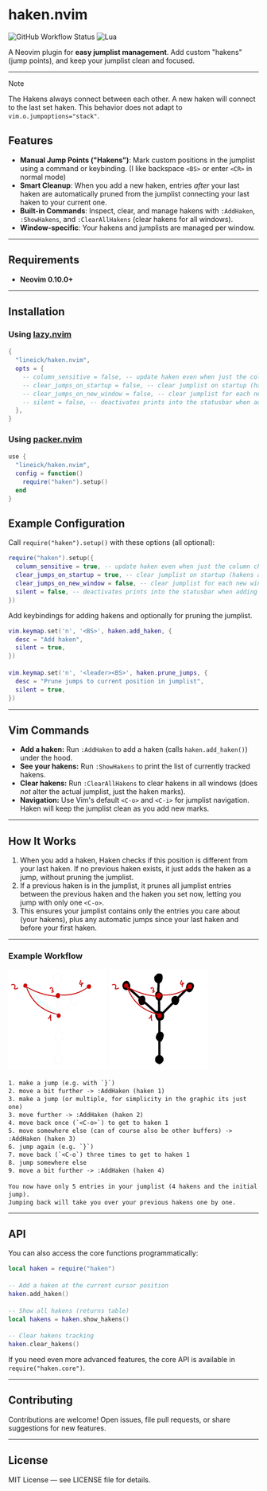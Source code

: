 # haken.nvim

![GitHub Workflow Status](https://img.shields.io/github/actions/workflow/status/lineick/haken.nvim/lint-test.yml?branch=main&style=for-the-badge)
![Lua](https://img.shields.io/badge/Made%20with%20Lua-blueviolet.svg?style=for-the-badge&logo=lua)

A Neovim plugin for **easy jumplist management**. Add custom "hakens" (jump points), and keep your jumplist clean and focused.

---

> [!NOTE]
> The Hakens always connect between each other. A new haken will connect to the last set haken. This behavior does not adapt to `vim.o.jumpoptions="stack"`.

## Features

- **Manual Jump Points ("Hakens")**: Mark custom positions in the jumplist using a command or keybinding. (I like backspace `<BS>` or enter `<CR>` in normal mode)
- **Smart Cleanup**: When you add a new haken, entries *after* your last haken are automatically pruned from the jumplist connecting your last haken to your current one.
- **Built-in Commands**: Inspect, clear, and manage hakens with `:AddHaken`, `:ShowHakens`, and `:ClearAllHakens` (clear hakens for all windows).
- **Window-specific**: Your hakens and jumplists are managed per window.

---

## Requirements

- **Neovim 0.10.0+**

---

## Installation

### Using [lazy.nvim](https://github.com/folke/lazy.nvim)

```lua
{
  "lineick/haken.nvim",
  opts = {
    -- column_sensitive = false, -- update haken even when just the column changed
    -- clear_jumps_on_startup = false, -- clear jumplist on startup (hakens are always cleared on startup)
    -- clear_jumps_on_new_window = false, -- clear jumplist for each new window
    -- silent = false, -- deactivates prints into the statusbar when adding hakens etc.
  },
}
```

### Using [packer.nvim](https://github.com/wbthomason/packer.nvim)

```lua
use {
  "lineick/haken.nvim",
  config = function()
    require("haken").setup()
  end
}
```


## Example Configuration

Call `require("haken").setup()` with these options (all optional):

```lua
require("haken").setup({
  column_sensitive = true, -- update haken even when just the column changed
  clear_jumps_on_startup = true, -- clear jumplist on startup (hakens are always cleared on startup)
  clear_jumps_on_new_window = false, -- clear jumplist for each new window
  silent = false, -- deactivates prints into the statusbar when adding hakens etc.
})
```

Add keybindings for adding hakens and optionally for pruning the jumplist.

```lua
vim.keymap.set('n', '<BS>', haken.add_haken, {
  desc = "Add haken",
  silent = true,
})

vim.keymap.set('n', '<leader><BS>', haken.prune_jumps, {
  desc = "Prune jumps to current position in jumplist",
  silent = true,
})
```

---

## Vim Commands

* **Add a haken:**
  Run `:AddHaken` to add a haken (calls `haken.add_haken()`) under the hood.
* **See your hakens:**
  Run `:ShowHakens` to print the list of currently tracked hakens.
* **Clear hakens:**
  Run `:ClearAllHakens` to clear hakens in all windows (does *not* alter the actual jumplist, just the haken marks).
* **Navigation:**
  Use Vim's default `<C-o>` and `<C-i>` for jumplist navigation. Haken will keep the jumplist clean as you add new marks.

---

## How It Works

1. When you add a haken, Haken checks if this position is different from your last haken. If no previous haken exists, it just adds the haken as a jump, without pruning the jumplist.
2. If a previous haken is in the jumplist, it prunes all jumplist entries between the previous haken and the haken you set now, letting you jump with only one `<C-o>`.
3. This ensures your jumplist contains only the entries you care about (your hakens), plus any automatic jumps since your last haken and before your first haken.

---

### Example Workflow

![](./doc/example_dark.png#gh-dark-mode-only)
![](./doc/example_light.png#gh-light-mode-only)

```
1. make a jump (e.g. with `}`)
2. move a bit further -> :AddHaken (haken 1)
3. make a jump (or multiple, for simplicity in the graphic its just one)
3. move further -> :AddHaken (haken 2)
4. move back once (`<C-o>`) to get to haken 1
5. move somewhere else (can of course also be other buffers) -> :AddHaken (haken 3)
6. jump again (e.g. `}`)
7. move back (`<C-o`) three times to get to haken 1
8. jump somewhere else
9. move a bit further -> :AddHaken (haken 4)

You now have only 5 entries in your jumplist (4 hakens and the initial jump).
Jumping back will take you over your previous hakens one by one.
```

---

## API

You can also access the core functions programmatically:

```lua
local haken = require("haken")

-- Add a haken at the current cursor position
haken.add_haken()

-- Show all hakens (returns table)
local hakens = haken.show_hakens()

-- Clear hakens tracking
haken.clear_hakens()
```

If you need even more advanced features, the core API is available in `require("haken.core")`.

---

## Contributing

Contributions are welcome!
Open issues, file pull requests, or share suggestions for new features.

---

## License

MIT License — see LICENSE file for details.

```


